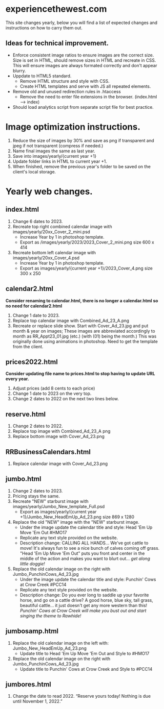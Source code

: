 # experiencethewest.com

This site changes yearly, below you will find a list of expected changes and instructions on how to carry them out.

## Ideas for technical improvement.

- Enforce consistent image ratios to ensure images are the correct size. Size is set in HTML, should remove sizes in HTML and recreate in CSS. This will ensure images are always formated correctly and don't appear blurry.
- Uppdate to HTML5 standard.
  - Remove HTML structure and style with CSS.
  - Create HTML templates and serve with JS all repeated elements.
- Remove old and unused redirection rules in .htaccess
  - Remove the need to enter file extensions in the browser. (index.html --> index)
- Should load analytics script from separate script file for best practice.

# Image optimization instructions.

1. Reduce the size of images by 30% and save as png if transparent and jpeg if not transparent (compress if needed.)
2. Name final images the same as last year.
3. Save into images/yearly/{current year +1}
4. Update folder links in HTML to current year +1.
5. When finished, remove the previous year's folder to be saved on the client's local storage.

# Yearly web changes.

## index.html

1. Change 6 dates to 2023.
2. Recreate top right combined calendar image with images/yearly/20xx_Cover_2_mini.psd
   - Increase Year by 1 in photoshop template.
   - Export as /images/yearly/2023/2023_Cover_2_mini.png size 600 x 414
3. Recreate bottom left calendar image with images/yearly/20xx_Cover_4.psd
   - Increase Year by 1 in photoshop template.
   - Export as images/yearly/{current year +1}/2023_Cover_4.png size 300 x 250

## calendar2.html

**Consider renaming to calendar.html, there is no longer a calendar.html so no need for calendar2.html**

1. Change 1 date to 2023.
2. Replace top calendar image with Combined_Ad_23_A.png
3. Recreate or replace slide show. Start with Cover_Ad_23.jpg and put month & year on images; These images are abbreviated accordingly to month as RR_Appt23_01.jpg (etc.) (with (01) being the month.) This was originally done using animations in photoshop. Need to get the template from the client.

## prices2022.html

**Consider updating file name to prices.html to stop having to update URL every year.**

1. Adjust prices (add 8 cents to each price)
2. Change 1 date to 2023 on the very top.
3. Change 2 dates to 2022 on the next two lines below.

## reserve.html

1. Change 2 dates to 2022.
2. Replace top image with Combined_Ad_23_A png
3. Replace bottom image with Cover_Ad_23.png

## RRBusinessCalendars.html

1. Replace calendar image with Cover_Ad_23.png

## jumbo.html

1. Change 2 dates to 2023.
2. Pricing stays the same.
3. Recreate "NEW" starburst image with images/yearly/Jumbo_New_template_Full.psd
   - Export as images/yearly/{current year +1}/Jumbo_New_HeadEmUp_Ad_23.png size 869 x 1280
4. Replace the old "NEW" image with the "NEW" starburst image.
   - Under the image update the calendar title and style: Head 'Em Up Move 'Em Out #HMO17
   - Replicate any text style provided on the website.
   - Description change: CALLING ALL HANDS... We've got cattle to move! It's always fun to see a nice bunch of calves coming off grass. "Head 'Em Up Move 'Em Out" puts you front and center in the middle of the action and makes you want to blurt out... _get along little doggie!_
5. Replace the old calendar image on the right with Jumbo_PunchinCows_Ad_23.jpg
   - Under the image update the calendar title and style: Punchin' Cows at Crow Creek #PCC14
   - Replicate any text style provided on the website.
   - Description change: Do you ever long to saddle up your favorite horse, and go on a cattle drive? A good horse, blue sky, tall grass, beautiful cattle… it just doesn't get any more western than this! _Punchin' Cows at Crow Creek will make you bust out and start singing the theme to Rawhide!_

## jumbosamp.html

1. Replace the old calendar image on the left with: Jumbo_New_HeadEmUp_Ad_23.png
   - Update title to Head 'Em Up Move 'Em Out and Style to #HMO17
2. Replace the old calendar image on the right with Jumbo_PunchinCows_Ad_23.jpg
   - Update title to Punchin' Cows at Crow Creek and Style to #PCC14

## jumbores.html

1. Change the date to read 2022. “Reserve yours today! Nothing is due until November 1, 2022.”
